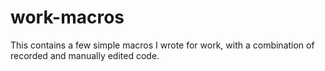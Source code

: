 # work-macros

This contains a few simple macros I wrote for work, with a combination of recorded and manually edited code.
